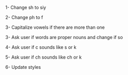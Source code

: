 1- Change sh to siy

2- Change ph to f

3- Capitalize vowels if there are more than one

3- Ask user if words are proper nouns and change if so

4- Ask user if c sounds like s or k

5- Ask user if ch sounds like ch or k

6- Update styles